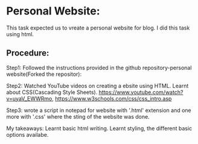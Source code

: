 # Personal Website:
This task expected us to vreate a personal website for blog. I did this task using html.
## Procedure:
Step1: Followed the instructions provided in the github repository-personal website(Forked the repositor):

Step2: Watched YouTube videos on creating a ebsite using HTML. Learnt about CSS(Cascading Style Sheets). https://www.youtube.com/watch?v=uyaV_EWWRmo, https://www.w3schools.com/css/css_intro.asp

Step3: wrote a script in notepad for website with '.html' extension and one more with '.css' where the sting of the website was done.

My takeaways: Learnt basic html writing. Learnt styling, the different basic options availabe. 
